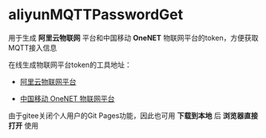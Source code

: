 # aliyunMQTTPasswordGet

用于生成 **阿里云物联网** 平台和中国移动 **OneNET** 物联网平台的token，方便获取MQTT接入信息

在线生成物联网平台token的工具地址：
- [阿里云物联网平台](https://223222981.github.io/MQTT-Token-Get/)

- [中国移动 OneNET 物联网平台](https://223222981.github.io/MQTT-Token-Get/onenetToken)


由于gitee关闭个人用户的Git Pages功能，因此也可用 **下载到本地** 后 **浏览器直接打开** 使用



